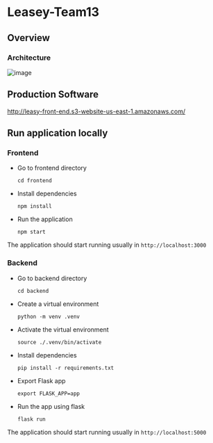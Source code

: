 # Leasey-Team13

## Overview

### Architecture
![image](https://github.com/CSCI-5828-S24/Leasey-Team13/assets/63917525/705f8a04-64e4-44ba-9391-9797fb4af127)


## Production Software

http://leasy-front-end.s3-website-us-east-1.amazonaws.com/

## Run application locally

### Frontend

- Go to frontend directory
  ```
  cd frontend
  ```
  
- Install dependencies
  ```
  npm install
  ```

- Run the application
  ```
  npm start
  ```

The application should start running usually in `http://localhost:3000`

### Backend

- Go to backend directory
  ```
  cd backend
  ```

- Create a virtual environment
  ```
  python -m venv .venv
  ```

- Activate the virtual environment
  ```
  source ./.venv/bin/activate
  ```
  
- Install dependencies
  ```
  pip install -r requirements.txt
  ```

- Export Flask app
  ```
  export FLASK_APP=app
  ```

- Run the app using flask
  ```
  flask run
  ```

The application should start running usually in `http://localhost:5000`
